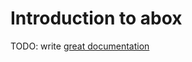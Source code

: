 # Introduction to abox

TODO: write [great documentation](http://jacobian.org/writing/what-to-write/)
